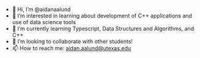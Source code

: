- 👋 Hi, I’m @aidanaalund
- 👀 I’m interested in learning about development of C++ applications and use of data science tools
- 🌱 I’m currently learning Typescript, Data Structures and Algorithms, and C++
- 💞️ I’m looking to collaborate with other students!
- 📫 How to reach me: aidan.aalund@utexas.edu

